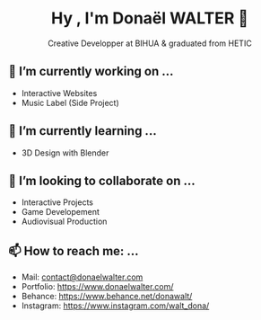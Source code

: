 <h1 align="center">Hy , I'm Donaël WALTER 👋</h1>
<p align="center">Creative Developper at BIHUA & graduated from HETIC</p>

## 🔭 I’m currently working on ...
- Interactive Websites 
- Music Label (Side Project)

## 🌱 I’m currently learning ...
- 3D Design with Blender 

## 👯 I’m looking to collaborate on ...
- Interactive Projects
- Game Developement 
- Audiovisual Production 

## 📫 How to reach me: ...
- Mail: contact@donaelwalter.com
- Portfolio: https://www.donaelwalter.com/
- Behance: https://www.behance.net/donawalt/
- Instagram: https://www.instagram.com/walt_dona/

<!--
**Donawalt/Donawalt** is a ✨ _special_ ✨ repository because its `README.md` (this file) appears on your GitHub profile.

Here are some ideas to get you started:

- 🔭 I’m currently working on ...
- 🌱 I’m currently learning ...
- 👯 I’m looking to collaborate on ...
- 🤔 I’m looking for help with ...
- 💬 Ask me about ...
- 📫 How to reach me: ...
- 😄 Pronouns: ...
- ⚡ Fun fact: ...
-->
